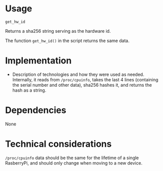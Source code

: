 # Usage
`get_hw_id`

Returns a sha256 string serving as the hardware id. 

The function `get_hw_id()` in the script returns the same data.

# Implementation
- Description of technologies and how they were used as needed.
Internally, it reads from `/proc/cpuinfo`, takes the last 4 lines (containing the serial number and other data), sha256 hashes it, and returns the hash as a string.

# Dependencies
None

# Technical considerations
`/proc/cpuinfo` data should be the same for the lifetime of a single RasberryPi, and should only change when moving to a new device.
